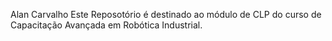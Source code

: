 Alan Carvalho
Este Reposotório é destinado ao módulo de CLP do curso de Capacitação Avançada em Robótica Industrial.
